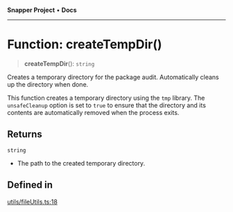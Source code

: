 **Snapper Project** • **Docs**

***

# Function: createTempDir()

> **createTempDir**(): `string`

Creates a temporary directory for the package audit.
Automatically cleans up the directory when done.

This function creates a temporary directory using the `tmp` library.
The `unsafeCleanup` option is set to `true` to ensure that the directory
and its contents are automatically removed when the process exits.

## Returns

`string`

- The path to the created temporary directory.

## Defined in

[utils/fileUtils.ts:18](https://github.com/asifqatar/Snapper/blob/1d48336393770932279ea1b6ba1c8407a2b1d178/utils/fileUtils.ts#L18)
